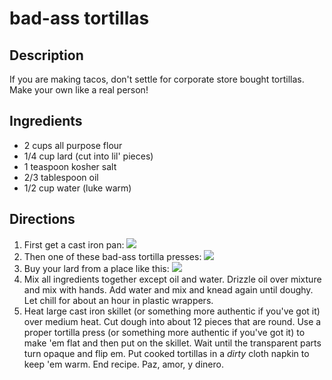 bad-ass tortillas
=====================

## Description

If you are making tacos, don't settle for corporate store bought tortillas. Make your own like a real person!

## Ingredients

* 2 cups all purpose flour
* 1/4 cup lard (cut into lil' pieces)
* 1 teaspoon kosher salt
* 2/3 tablespoon oil
* 1/2 cup water (luke warm)

## Directions

1. First get a cast iron pan: ![](./pan.jpg)
1. Then one of these bad-ass tortilla presses: ![](./tortillador.jpg)
1. Buy your lard from a place like this: ![](./store.jpg)
1. Mix all ingredients together except oil and water. Drizzle oil over mixture and mix with hands. Add water and mix and knead again until doughy. Let chill for about an hour in plastic wrappers.
1. Heat large cast iron skillet (or something more authentic if you've got it) over medium heat. Cut dough into about 12 pieces that are round. Use a proper tortilla press (or something more authentic if you've got it) to make 'em flat and then put on the skillet. Wait until the transparent parts turn opaque and flip em. Put cooked tortillas in a *dirty* cloth napkin to keep 'em warm. End recipe. Paz, amor, y dinero.
